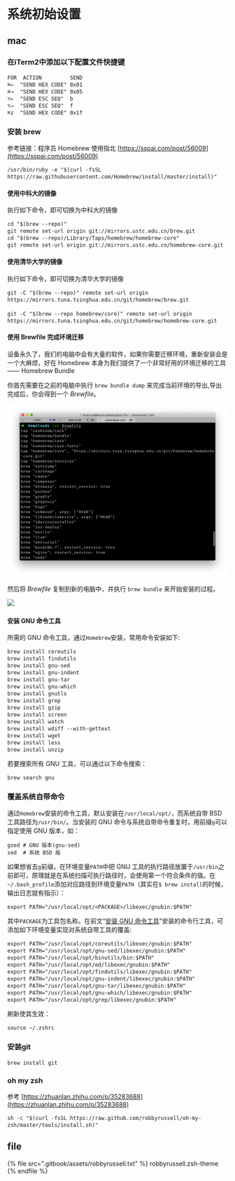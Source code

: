 # 系统初始设置

## mac

### **在iTerm2中添加以下配置文件快捷键**

```
FOR  ACTION         SEND
⌘←  "SEND HEX CODE" 0x01 
⌘→  "SEND HEX CODE" 0x05
⌥←  "SEND ESC SEQ"  b
⌥→  "SEND ESC SEQ"  f
⌘z  "SEND HEX CODE" 0x1f
```

### 安装 brew&#x20;

参考链接：程序员 Homebrew 使用指北 [https://sspai.com/post/56009](https://sspai.com/post/56009)

```
/usr/bin/ruby -e "$(curl -fsSL https://raw.githubusercontent.com/Homebrew/install/master/install)"
```

#### **使用中科大的镜像**

执行如下命令，即可切换为中科大的镜像

```
cd "$(brew --repo)"
git remote set-url origin git://mirrors.ustc.edu.cn/brew.git
cd "$(brew --repo)/Library/Taps/homebrew/homebrew-core"
git remote set-url origin git://mirrors.ustc.edu.cn/homebrew-core.git
```

#### **使用清华大学的镜像**

执行如下命令，即可切换为清华大学的镜像

```
git -C "$(brew --repo)" remote set-url origin https://mirrors.tuna.tsinghua.edu.cn/git/homebrew/brew.git

git -C "$(brew --repo homebrew/core)" remote set-url origin https://mirrors.tuna.tsinghua.edu.cn/git/homebrew/homebrew-core.git
```

#### 使用 Brewfile 完成环境迁移

设备永久了，我们的电脑中会有大量的软件，如果你需要迁移环境，重新安装会是一个大麻烦，好在 Homebrew 本身为我们提供了一个非常好用的环境迁移的工具 —— Homebrew Bundle

你首先需要在之前的电脑中执行 `brew bundle dump` 来完成当前环境的导出,导出完成后，你会得到一个 _Brewfile_。

![](<.gitbook/assets/image (2).png>)

然后将 _Brewfile_ 复制到新的电脑中，并执行 `brew bundle` 来开始安装的过程。

![](https://postimg.aliavv.com/mbp/zeq1d.jpg?imageView2/2/w/1120/q/90/interlace/1/ignore-error/1)

#### 安装 GNU 命令工具

所需的 GNU 命令工具，通过`Homebrew`安装，常用命令安装如下:

```
brew install coreutils
brew install findutils
brew install gnu-sed
brew install gnu-indent
brew install gnu-tar
brew install gnu-which
brew install gnutls
brew install grep
brew install gzip
brew install screen
brew install watch
brew install wdiff --with-gettext
brew install wget
brew install less
brew install unzip
```

若要搜索所有 GNU 工具，可以通过以下命令搜索：

```
brew search gnu
```

### 覆盖系统自带命令 <a href="#fu-gai-xi-tong-zi-dai-ming-ling" id="fu-gai-xi-tong-zi-dai-ming-ling"></a>

通过`Homebrew`安装的命令工具，默认安装在`/usr/local/opt/`，而系统自带 BSD 工具路径为`/usr/bin/`。当安装的 GNU 命令与系统自带命令重复时，用前缀`g`可以指定使用 GNU 版本，如：

```
gsed # GNU 版本(gnu-sed)
sed  # 系统 BSD 版
```

如果想省去`g`前缀，在环境变量`PATH`中把 GNU 工具的执行路径放置于`/usr/bin`之前即可，原理就是在系统扫描可执行路径时，会使用第一个符合条件的值。在`~/.bash_profile`添加对应路径到环境变量`PATH`（其实在`$ brew install`的时候，输出日志就有指示）：

```
export PATH="/usr/local/opt/<PACKAGE>/libexec/gnubin:$PATH"
```

其中`PACKAGE`为工具包名称。在前文“[安装 GNU 命令工具](https://blog.cotes.info/posts/use-gnu-utilities-in-mac/#%E5%AE%89%E8%A3%85-gnu-%E5%91%BD%E4%BB%A4%E5%B7%A5%E5%85%B7)”安装的命令行工具，可添加如下环境变量实现对系统自带工具的覆盖:

```
export PATH="/usr/local/opt/coreutils/libexec/gnubin:$PATH"
export PATH="/usr/local/opt/gnu-sed/libexec/gnubin:$PATH"
export PATH="/usr/local/opt/binutils/bin:$PATH"
export PATH="/usr/local/opt/ed/libexec/gnubin:$PATH"
export PATH="/usr/local/opt/findutils/libexec/gnubin:$PATH"
export PATH="/usr/local/opt/gnu-indent/libexec/gnubin:$PATH"
export PATH="/usr/local/opt/gnu-tar/libexec/gnubin:$PATH"
export PATH="/usr/local/opt/gnu-which/libexec/gnubin:$PATH"
export PATH="/usr/local/opt/grep/libexec/gnubin:$PATH"
```

刷新使其生效：

```
source ~/.zshrc
```

### 安装git

```
brew install git
```

### oh my zsh

参考 [https://zhuanlan.zhihu.com/p/35283688](https://zhuanlan.zhihu.com/p/35283688)

```
sh -c "$(curl -fsSL https://raw.github.com/robbyrussell/oh-my-zsh/master/tools/install.sh)"
```

## file

{% file src=".gitbook/assets/robbyrussell.txt" %}
robbyrussell.zsh-theme
{% endfile %}

